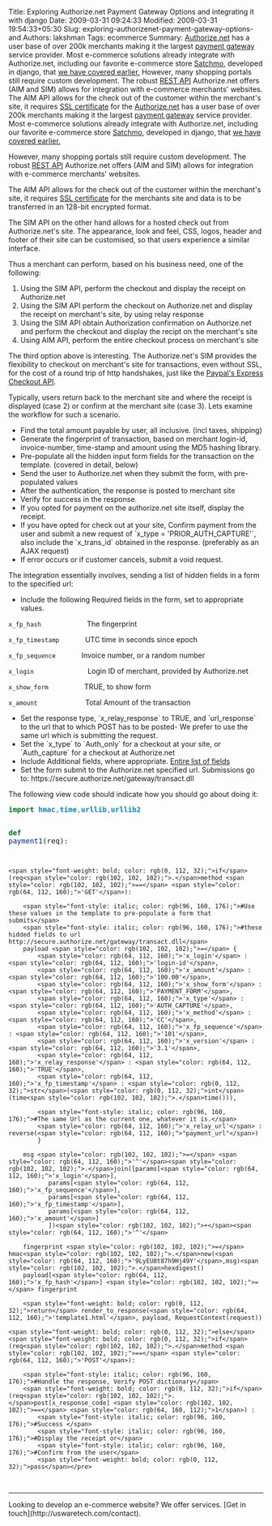 Title: Exploring Authorize.net Payment Gateway Options and integrating it with django
Date: 2009-03-31 09:24:33
Modified: 2009-03-31 19:54:33+05:30
Slug: exploring-authorizenet-payment-gateway-options-and
Authors: lakshman
Tags: ecommerce
Summary: <a href="http://authorize.net/" target="_blank">Authorize.net</a> has a user base of over 200k merchants making it the largest <a class="zem_slink" title="Payment gateway" rel="wikipedia" href="http://en.wikipedia.org/wiki/Payment_gateway">payment gateway</a> service provider. Most e-commerce solutions already integrate with Authorize.net, including our favorite e-commerce store <a href="http://www.satchmoproject.com/" target="_blank">Satchmo</a>, developed in django, that <a href="http://uswaretech.com/blog/2009/03/create-your-own-online-store-in-few-hours-using-satchmo-django/">we have covered earlier.</a> However, many shopping portals still require custom development. The robust <a href="http://en.wikipedia.org/wiki/Representational_State_Transfer">REST API</a> Authorize.net offers (AIM and SIM) allows for integration with e-commerce merchants' websites. The AIM API allows for the check out of the customer within the merchant's site, it requires <a class="zem_slink" title="Transport Layer Security" rel="wikipedia" href="http://en.wikipedia.org/wiki/Transport_Layer_Security">SSL certificate</a> for the
<a href="http://authorize.net/" target="_blank">Authorize.net</a> has a user base of over 200k merchants making it the largest <a class="zem_slink" title="Payment gateway" rel="wikipedia" href="http://en.wikipedia.org/wiki/Payment_gateway">payment gateway</a> service provider. Most e-commerce solutions already integrate with Authorize.net, including our favorite e-commerce store <a href="http://www.satchmoproject.com/" target="_blank">Satchmo</a>, developed in django, that <a href="http://uswaretech.com/blog/2009/03/create-your-own-online-store-in-few-hours-using-satchmo-django/">we have covered earlier.</a>

However, many shopping portals still require custom development. The robust <a href="http://en.wikipedia.org/wiki/Representational_State_Transfer">REST API</a> Authorize.net offers (AIM and SIM) allows for integration with e-commerce merchants' websites.

The AIM API allows for the check out of the customer within the merchant's site, it requires <a class="zem_slink" title="Transport Layer Security" rel="wikipedia" href="http://en.wikipedia.org/wiki/Transport_Layer_Security">SSL certificate</a> for the merchants site and data is to be transferred in an 128-bit encrypted format.

The SIM API on the other hand allows for a hosted check out from Authorize.net's site. The appearance, look and feel, CSS, logos, header and footer of their site can be customised, so that users experience a similar interface.

Thus a merchant can perform, based on his business need, one of the following:
<ol>
	<li>Using the SIM API, perform the checkout and display the receipt on Authorize.net</li>
	<li>Using the SIM API perform the checkout on Authorize.net and display the receipt on merchant's site, by using relay response</li>
	<li>Using the SIM API obtain Authorization confirmation on Authorize.net and perform the checkout and display the recipt on the merchant's site</li>
	<li>Using AIM API, perform the entire checkout process on merchant's site</li>
</ol>
The third option above is interesting. The Authorize.net's SIM provides the flexibility to checkout on merchant's site for transactions, even without SSL, for the cost of a round trip of http handshakes, just like the <a href="http://uswaretech.com/blog/2008/11/using-paypal-with-django/">Paypal's Express Checkout API</a>.

Typically, users return back to the merchant site and where the receipt is displayed (case 2) or confirm at the merchant site (case 3). Lets examine the workflow for such a scenario.
<ul>
	<li>Find the total amount payable by user, all inclusive. (incl taxes, shipping)</li>
	<li>Generate the fingerprint of transaction, based on merchant login-id, invoice-number, time-stamp and amount using the MD5 hashing library.</li>
	<li>Pre-populate all the hidden input form fields for the transaction on the template. (covered in detail, below)</li>
	<li>Send the user to Authorize.net when they submit the form, with pre-populated values</li>
	<li>After the authentication, the response is posted to merchant site</li>
	<li>Verify for success in the response.</li>
	<li>If you opted for payment on the authorize.net site itself, display the receipt.</li>
	<li>If you have opted for check out at your site, Confirm payment from the user and submit a new request of `x_type = 'PRIOR_AUTH_CAPTURE'`, also include the `x_trans_id` obtained in the response. (preferably as an AJAX request)</li>
	<li>If error occurs or if customer cancels, submit a void request.</li>
</ul>
The integration essentially involves, sending a list of hidden fields in a form to the specified url:
<ul>
	<li>Include the following Required fields in the form, set to appropriate values.</li>
</ul>

`x_fp_hash` &nbsp;&nbsp;&nbsp;&nbsp;&nbsp;&nbsp;&nbsp;&nbsp;&nbsp;&nbsp;&nbsp;&nbsp;&nbsp;&nbsp;&nbsp;&nbsp;&nbsp;&nbsp;&nbsp;&nbsp;&nbsp; The fingerprint

`x_fp_timestamp`
 &nbsp;&nbsp;&nbsp;&nbsp;&nbsp;&nbsp;&nbsp;&nbsp;&nbsp;&nbsp;&nbsp; 
UTC time in seconds since epoch

`x_fp_sequence`
&nbsp;&nbsp;&nbsp;&nbsp;&nbsp;&nbsp;&nbsp;&nbsp;&nbsp;&nbsp;&nbsp; 
Invoice number, or a random number

`x_login` &nbsp;&nbsp;&nbsp;&nbsp;&nbsp;&nbsp;&nbsp;&nbsp;&nbsp;&nbsp;&nbsp;&nbsp;&nbsp;&nbsp;&nbsp;&nbsp;&nbsp;&nbsp;&nbsp;&nbsp;&nbsp;&nbsp;&nbsp;&nbsp;&nbsp; Login ID of merchant, provided by Authorize.net

`x_show_form` &nbsp; &nbsp;&nbsp;&nbsp;&nbsp;&nbsp;&nbsp;&nbsp;&nbsp;&nbsp;&nbsp;&nbsp;&nbsp;&nbsp;&nbsp;
TRUE, to show form 

`x_amount` &nbsp;&nbsp;&nbsp;&nbsp;&nbsp;&nbsp;&nbsp; &nbsp; &nbsp;&nbsp;&nbsp;&nbsp;&nbsp;&nbsp;&nbsp;&nbsp;&nbsp;&nbsp;&nbsp;&nbsp; Total Amount of the transaction
<ul>
	<li> Set the response type, `x_relay_response` to TRUE, and `url_response` to the url that to which POST has to be posted- We prefer to use the same url which is submitting the request.</li>
	<li>Set the `x_type` to `Auth_only` for a checkout at your site, or `Auth_capture` for a checkout at Authorize.net</li>
	<li>Include Additional fields, where appropriate. <a href="http://developer.authorize.net/guides/SIM/Appendix_B/Appendix_B_Alphabetized_List_of_API_Fields.htm">Entire list of fields</a></li>
	<li>Set the form submit to the Authorize.net specified url. Submissions go to: https://secure.authorize.net/gateway/transact.dll</li>
</ul>
The following view code should indicate how you should go about doing it:

<div class="highlight">
<pre><span style="font-weight: bold; color: rgb(0, 112, 32);">import</span> <span style="font-weight: bold; color: rgb(14, 132, 181);">hmac</span><span style="color: rgb(102, 102, 102);">,</span><span style="font-weight: bold; color: rgb(14, 132, 181);">time</span><span style="color: rgb(102, 102, 102);">,</span><span style="font-weight: bold; color: rgb(14, 132, 181);">urllib</span><span style="color: rgb(102, 102, 102);">,</span><span style="font-weight: bold; color: rgb(14, 132, 181);">urllib2</span>

<span style="font-weight: bold; color: rgb(0, 112, 32);">def</span> <span style="color: rgb(6, 40, 126);">payment1</span>(req):

    <span style="font-weight: bold; color: rgb(0, 112, 32);">if</span> (req<span style="color: rgb(102, 102, 102);">.</span>method <span style="color: rgb(102, 102, 102);">==</span> <span style="color: rgb(64, 112, 160);">'GET'</span>):

        <span style="font-style: italic; color: rgb(96, 160, 176);">#Use these values in the template to pre-populate a form that submits</span>
        <span style="font-style: italic; color: rgb(96, 160, 176);">#these hidded fields to url http://secure.authorize.net/gateway/transact.dll</span>
        payload <span style="color: rgb(102, 102, 102);">=</span> {
            <span style="color: rgb(64, 112, 160);">'x_login'</span> : <span style="color: rgb(64, 112, 160);">'login-id'</span>,
            <span style="color: rgb(64, 112, 160);">'x_amount'</span> : <span style="color: rgb(64, 112, 160);">'100.00'</span>,
            <span style="color: rgb(64, 112, 160);">'x_show_form'</span> : <span style="color: rgb(64, 112, 160);">'PAYMENT_FORM'</span>,
            <span style="color: rgb(64, 112, 160);">'x_type'</span> : <span style="color: rgb(64, 112, 160);">'AUTH_CAPTURE'</span>,
            <span style="color: rgb(64, 112, 160);">'x_method'</span> : <span style="color: rgb(64, 112, 160);">'CC'</span>,
            <span style="color: rgb(64, 112, 160);">'x_fp_sequence'</span> : <span style="color: rgb(64, 112, 160);">'101'</span>,
            <span style="color: rgb(64, 112, 160);">'x_version'</span> : <span style="color: rgb(64, 112, 160);">'3.1'</span>,
            <span style="color: rgb(64, 112, 160);">'x_relay_response'</span> : <span style="color: rgb(64, 112, 160);">'TRUE'</span>,
            <span style="color: rgb(64, 112, 160);">'x_fp_timestamp'</span> : <span style="color: rgb(0, 112, 32);">str</span>(<span style="color: rgb(0, 112, 32);">int</span>(time<span style="color: rgb(102, 102, 102);">.</span>time())),

            <span style="font-style: italic; color: rgb(96, 160, 176);">#The same Url as the current one, whatever it is.</span>
            <span style="color: rgb(64, 112, 160);">'x_relay_url'</span> : reverse(<span style="color: rgb(64, 112, 160);">"payment_url"</span>)
            }

        msg <span style="color: rgb(102, 102, 102);">=</span> <span style="color: rgb(64, 112, 160);">'^'</span><span style="color: rgb(102, 102, 102);">.</span>join([params[<span style="color: rgb(64, 112, 160);">'x_login'</span>],
               params[<span style="color: rgb(64, 112, 160);">'x_fp_sequence'</span>],
               params[<span style="color: rgb(64, 112, 160);">'x_fp_timestamp'</span>],
               params[<span style="color: rgb(64, 112, 160);">'x_amount'</span>]
               ])<span style="color: rgb(102, 102, 102);">+</span><span style="color: rgb(64, 112, 160);">'^'</span>

        fingerprint <span style="color: rgb(102, 102, 102);">=</span> hmac<span style="color: rgb(102, 102, 102);">.</span>new(<span style="color: rgb(64, 112, 160);">'9LyEU8t87h9Hj49Y'</span>,msg)<span style="color: rgb(102, 102, 102);">.</span>hexdigest()
        payload[<span style="color: rgb(64, 112, 160);">'x_fp_hash'</span>] <span style="color: rgb(102, 102, 102);">=</span> fingerprint

        <span style="font-weight: bold; color: rgb(0, 112, 32);">return</span> render_to_response(<span style="color: rgb(64, 112, 160);">'template1.html'</span>, payload, RequestContext(request))

    <span style="font-weight: bold; color: rgb(0, 112, 32);">else</span> <span style="font-weight: bold; color: rgb(0, 112, 32);">if</span> (req<span style="color: rgb(102, 102, 102);">.</span>method <span style="color: rgb(102, 102, 102);">==</span> <span style="color: rgb(64, 112, 160);">'POST'</span>):

        <span style="font-style: italic; color: rgb(96, 160, 176);">#Handle the response, Verify POST dictionary</span>
        <span style="font-weight: bold; color: rgb(0, 112, 32);">if</span>(req<span style="color: rgb(102, 102, 102);">.</span>post[x_response_code] <span style="color: rgb(102, 102, 102);">==</span> <span style="color: rgb(64, 160, 112);">1</span>) :
            <span style="font-style: italic; color: rgb(96, 160, 176);">#Success </span>
            <span style="font-style: italic; color: rgb(96, 160, 176);">#Display the receipt or</span>
            <span style="font-style: italic; color: rgb(96, 160, 176);">#Confirm from the user</span>
            <span style="font-weight: bold; color: rgb(0, 112, 32);">pass</span></pre>
</div>
<hr />
Looking to develop an e-commerce website? We offer services. [Get in touch](http://uswaretech.com/contact).

